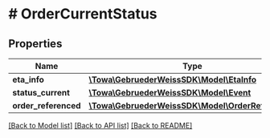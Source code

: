 # # OrderCurrentStatus

## Properties

Name | Type | Description | Notes
------------ | ------------- | ------------- | -------------
**eta_info** | [**\Towa\GebruederWeissSDK\Model\EtaInfo**](EtaInfo.md) |  | [optional]
**status_current** | [**\Towa\GebruederWeissSDK\Model\Event**](Event.md) |  | [optional]
**order_referenced** | [**\Towa\GebruederWeissSDK\Model\OrderReferenced**](OrderReferenced.md) |  | [optional]

[[Back to Model list]](../../README.md#models) [[Back to API list]](../../README.md#endpoints) [[Back to README]](../../README.md)
